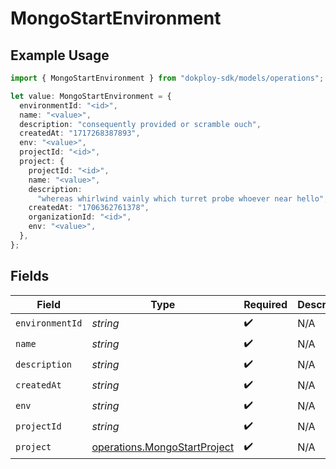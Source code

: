 # MongoStartEnvironment

## Example Usage

```typescript
import { MongoStartEnvironment } from "dokploy-sdk/models/operations";

let value: MongoStartEnvironment = {
  environmentId: "<id>",
  name: "<value>",
  description: "consequently provided or scramble ouch",
  createdAt: "1717268387893",
  env: "<value>",
  projectId: "<id>",
  project: {
    projectId: "<id>",
    name: "<value>",
    description:
      "whereas whirlwind vainly which turret probe whoever near hello",
    createdAt: "1706362761378",
    organizationId: "<id>",
    env: "<value>",
  },
};
```

## Fields

| Field                                                                        | Type                                                                         | Required                                                                     | Description                                                                  |
| ---------------------------------------------------------------------------- | ---------------------------------------------------------------------------- | ---------------------------------------------------------------------------- | ---------------------------------------------------------------------------- |
| `environmentId`                                                              | *string*                                                                     | :heavy_check_mark:                                                           | N/A                                                                          |
| `name`                                                                       | *string*                                                                     | :heavy_check_mark:                                                           | N/A                                                                          |
| `description`                                                                | *string*                                                                     | :heavy_check_mark:                                                           | N/A                                                                          |
| `createdAt`                                                                  | *string*                                                                     | :heavy_check_mark:                                                           | N/A                                                                          |
| `env`                                                                        | *string*                                                                     | :heavy_check_mark:                                                           | N/A                                                                          |
| `projectId`                                                                  | *string*                                                                     | :heavy_check_mark:                                                           | N/A                                                                          |
| `project`                                                                    | [operations.MongoStartProject](../../models/operations/mongostartproject.md) | :heavy_check_mark:                                                           | N/A                                                                          |